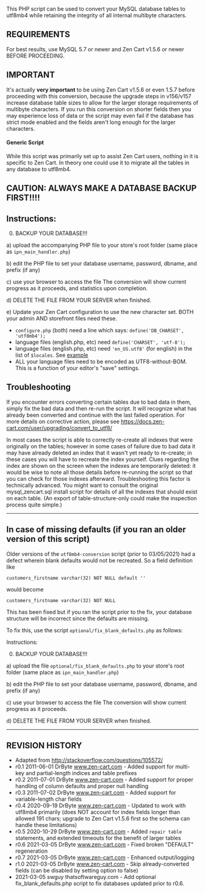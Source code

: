This PHP script can be used to convert your MySQL database tables to utf8mb4 
while retaining the integrity of all internal multibyte characters. 

## REQUIREMENTS
For best results, use MySQL 5.7 or newer and Zen Cart v1.5.6 or newer BEFORE PROCEEDING.

## IMPORTANT
It's actually **very important** to be using Zen Cart v1.5.6 or even 1.5.7 before proceeding with 
this conversion, because the upgrade steps in v156/v157 increase database table sizes to allow for the 
larger storage requirements of multibyte characters. If you run this conversion on shorter fields then
you may experience loss of data or the script may even fail if the database has strict mode enabled 
and the fields aren't long enough for the larger characters.

#### Generic Script
While this script was primarily set up to assist Zen Cart users, nothing in it is specific to Zen Cart. In theory one could use it to migrate all the tables in any database to utf8mb4.


## CAUTION: ALWAYS MAKE A DATABASE BACKUP FIRST!!!!


## Instructions:

0) BACKUP YOUR DATABASE!!!

a) upload the accompanying PHP file to your store's root folder (same place as `ipn_main_handler.php`)

b) edit the PHP file to set your database username, password, dbname, and prefix (if any)

c) use your browser to access the file 
The conversion will show current progress as it proceeds, and statistics upon completion. 

d) DELETE THE FILE FROM YOUR SERVER when finished.

e) Update your Zen Cart configuration to use the new character set. BOTH your admin AND storefront files need these.
- `configure.php` (both) need a line which says: `define('DB_CHARSET', 'utf8mb4');`
- language files (english.php, etc) need `define('CHARSET', 'utf-8');` 
- language files (english.php, etc) need `'en_US.utf8'` (for english) in the list of `$locales`. See [example](https://github.com/zencart/zencart/blob/c6422419a9264b4102d36f6389d826b6cbee2b9a/includes/languages/english.php#L23-L24)
- ALL your language files need to be encoded as UTF8-without-BOM. This is a function of your editor's "save" settings.



## Troubleshooting

If you encounter errors converting certain tables due to bad data in them, simply fix the bad data and then re-run the script. It will recognize what has already been converted and continue with the last failed operation.  For more details on corrective action, please see https://docs.zen-cart.com/user/upgrading/convert_to_utf8/

In most cases the script is able to correctly re-create all indexes that were originally on the tables; however in some cases of failure due to bad data it may have already deleted an index that it wasn't yet ready to re-create; in these cases you will have to recreate the index yourself. Clues regarding the index are shown on the screen when the indexes are temporarily deleted: it would be wise to note all those details before re-running the script so that you can check for those indexes afterward. Troubleshooting this factor is technically advanced. You might want to consult the original mysql_zencart.sql install script for details of all the indexes that should exist on each table. (An export of table-structure-only could make the inspection process quite simple.)

----

## In case of missing defaults (if you ran an older version of this script)

Older versions of the `utf8mb4-conversion` script (prior to 03/05/2021) had a defect wherein blank defaults would not be recreated.  So a field definition like 

```
customers_firstname varchar(32) NOT NULL default ''
```

would become

```
customers_firstname varchar(32) NOT NULL
```

This has been fixed but if you ran the script prior to the fix, your database structure will be incorrect since the defaults are missing. 

To fix this, use the script `optional/fix_blank_defaults.php` as follows:

Instructions:

0) BACKUP YOUR DATABASE!!!

a) upload the file `optional/fix_blank_defaults.php` to your store's root folder (same place as `ipn_main_handler.php`)

b) edit the PHP file to set your database username, password, dbname, and prefix (if any)

c) use your browser to access the file The conversion will show current progress as it proceeds. 

d) DELETE THE FILE FROM YOUR SERVER when finished.



----

## REVISION HISTORY
* Adapted from http://stackoverflow.com/questions/105572/
* r0.1 2011-06-01 DrByte www.zen-cart.com - Added support for multi-key and partial-length indices and table prefixes
* r0.2 2011-07-01 DrByte www.zen-cart.com - Added support for proper handling of column defaults and proper null handling
* r0.3 2011-07-02 DrByte www.zen-cart.com - Added support for variable-length char fields
* r0.4 2020-09-19 DrByte www.zen-cart.com - Updated to work with utf8mb4 primarily (does NOT account for index fields longer than allowed 191 chars; upgrade to Zen Cart v1.5.6 first so the schema can handle these limitations)
* r0.5 2020-10-29 DrByte www.zen-cart.com - Added `repair table` statements, and extended timeouts for the benefit of larger tables
* r0.6 2021-03-05 DrByte www.zen-cart.com - Fixed broken "DEFAULT" regeneration
* r0.7 2021-03-05 DrByte www.zen-cart.com - Enhanced output/logging
* r1.0 2021-03-05 DrByte www.zen-cart.com - Skip already-converted fields (can be disabled by setting option to false)
* 2021-03-05 swguy  thatsoftwareguy.com - Add optional fix_blank_defaults.php script to fix databases updated prior to r0.6.

